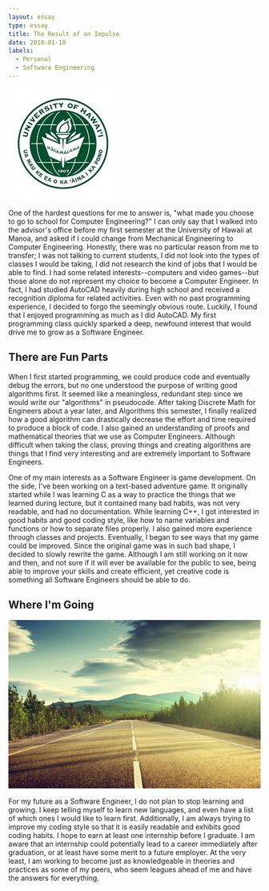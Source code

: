 ```yaml
---
layout: essay
type: essay
title: The Result of an Impulse
date: 2018-01-18
labels:
  - Personal
  - Software Engineering
---
```


<img class="ui right floated rounded image" src="/images/interests/interests_uhm.jpg">

One of the hardest questions for me to answer is, "what made you choose to go to school for Computer Engineering?" I can only say that I walked into the advisor's office before my first semester at the University of Hawaii at Manoa, and asked if I could change from Mechanical Engineering to Computer Engineering. Honestly, there was no particular reason from me to transfer; I was not talking to current students, I did not look into the types of classes I would be taking, I did not research the kind of jobs that I would be able to find. I had some related interests--computers and video games--but those alone do not represent my choice to become a Computer Engineer. In fact, I had studied AutoCAD heavily during high school and received a recognition diploma for related activities. Even with no past programming experience, I decided to forgo the seemingly obvious route. Luckily, I found that I enjoyed programming as much as I did AutoCAD. My first programming class quickly sparked a deep, newfound interest that would drive me to grow as a Software Engineer.

## There are Fun Parts

When I first started programming, we could produce code and eventually debug the errors, but no one understood the purpose of writing good algorithms first. It seemed like a meaningless, redundant step since we would write our "algorithms" in pseudocode. After taking Discrete Math for Engineers about a year later, and Algorithms this semester, I finally realized how a good algorithm can drastically decrease the effort and time required to produce a block of code. I also gained an understanding of proofs and mathematical theories that we use as Computer Engineers. Although difficult when taking the class, proving things and creating algorithms are things that I find very interesting and are extremely important to Software Engineers.

One of my main interests as a Software Engineer is game development. On the side, I've been working on a text-based adventure game. It originally started while I was learning C as a way to practice the things that we learned during lecture, but it contained many bad habits, was not very readable, and had no documentation. While learning C++, I got interested in good habits and good coding style, like how to name variables and functions or how to separate files properly. I also gained more experience through classes and projects. Eventually, I began to see ways that my game could be improved. Since the original game was in such bad shape, I decided to slowly rewrite the game. Although I am still working on it now and then, and not sure if it will ever be available for the public to see, being able to improve your skills and create efficient, yet creative code is something all Software Engineers should be able to do.

## Where I'm Going

<img class="ui medium right floated rounded image" src="/images/interests/interests_future.jpg">

For my future as a Software Engineer, I do not plan to stop learning and growing. I keep telling myself to learn new languages, and even have a list of which ones I would like to learn first. Additionally, I am always trying to improve my coding style so that it is easily readable and exhibits good coding habits. I hope to earn at least one internship before I graduate. I am aware that an internship could potentially lead to a career immediately after graduation, or at least have some merit to a future employer. At the very least, I am working to become just as knowledgeable in theories and practices as some of my peers, who seem leagues ahead of me and have the answers for everything. 
